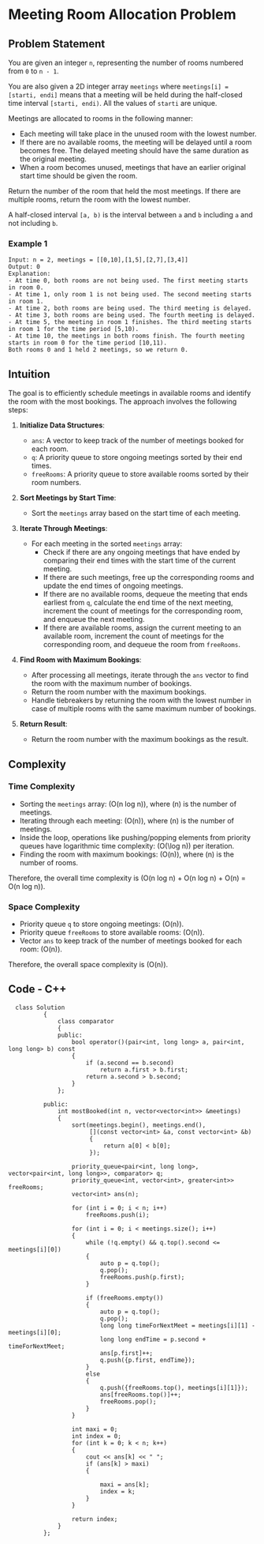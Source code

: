 # Meeting Room Allocation Problem

## Problem Statement

You are given an integer `n`, representing the number of rooms numbered from `0` to `n - 1`.

You are also given a 2D integer array `meetings` where `meetings[i] = [starti, endi]` means that a meeting will be held during the half-closed time interval `[starti, endi)`. All the values of `starti` are unique.

Meetings are allocated to rooms in the following manner:
- Each meeting will take place in the unused room with the lowest number.
- If there are no available rooms, the meeting will be delayed until a room becomes free. The delayed meeting should have the same duration as the original meeting.
- When a room becomes unused, meetings that have an earlier original start time should be given the room.

Return the number of the room that held the most meetings. If there are multiple rooms, return the room with the lowest number.

A half-closed interval `[a, b)` is the interval between `a` and `b` including `a` and not including `b`.

### Example 1

    Input: n = 2, meetings = [[0,10],[1,5],[2,7],[3,4]]
    Output: 0
    Explanation:
    - At time 0, both rooms are not being used. The first meeting starts in room 0.
    - At time 1, only room 1 is not being used. The second meeting starts in room 1.
    - At time 2, both rooms are being used. The third meeting is delayed.
    - At time 3, both rooms are being used. The fourth meeting is delayed.
    - At time 5, the meeting in room 1 finishes. The third meeting starts in room 1 for the time period [5,10).
    - At time 10, the meetings in both rooms finish. The fourth meeting starts in room 0 for the time period [10,11).
    Both rooms 0 and 1 held 2 meetings, so we return 0. 


## Intuition

The goal is to efficiently schedule meetings in available rooms and identify the room with the most bookings. The approach involves the following steps:

1. **Initialize Data Structures**:
   - `ans`: A vector to keep track of the number of meetings booked for each room.
   - `q`: A priority queue to store ongoing meetings sorted by their end times.
   - `freeRooms`: A priority queue to store available rooms sorted by their room numbers.

2. **Sort Meetings by Start Time**:
   - Sort the `meetings` array based on the start time of each meeting.

3. **Iterate Through Meetings**:
   - For each meeting in the sorted `meetings` array:
     - Check if there are any ongoing meetings that have ended by comparing their end times with the start time of the current meeting.
     - If there are such meetings, free up the corresponding rooms and update the end times of ongoing meetings.
     - If there are no available rooms, dequeue the meeting that ends earliest from `q`, calculate the end time of the next meeting, increment the count of meetings for the corresponding room, and enqueue the next meeting.
     - If there are available rooms, assign the current meeting to an available room, increment the count of meetings for the corresponding room, and dequeue the room from `freeRooms`.

4. **Find Room with Maximum Bookings**:
   - After processing all meetings, iterate through the `ans` vector to find the room with the maximum number of bookings.
   - Return the room number with the maximum bookings.
   - Handle tiebreakers by returning the room with the lowest number in case of multiple rooms with the same maximum number of bookings.

5. **Return Result**:
   - Return the room number with the maximum bookings as the result.

## Complexity

### Time Complexity

- Sorting the `meetings` array: \(O(n log n)\), where \(n\) is the number of meetings.
- Iterating through each meeting: \(O(n)\), where \(n\) is the number of meetings.
- Inside the loop, operations like pushing/popping elements from priority queues have logarithmic time complexity: \(O(\log n)\) per iteration.
- Finding the room with maximum bookings: \(O(n)\), where \(n\) is the number of rooms.

Therefore, the overall time complexity is \(O(n log n) + O(n log n) + O(n) = O(n log n)).

### Space Complexity

- Priority queue `q` to store ongoing meetings: \(O(n)\).
- Priority queue `freeRooms` to store available rooms: \(O(n)\).
- Vector `ans` to keep track of the number of meetings booked for each room: \(O(n)\).

Therefore, the overall space complexity is \(O(n)\).

## Code - C++


      class Solution
              {
                  class comparator
                  {
                  public:
                      bool operator()(pair<int, long long> a, pair<int, long long> b) const
                      {
                          if (a.second == b.second)
                              return a.first > b.first;
                          return a.second > b.second;
                      }
                  };
              
              public:
                  int mostBooked(int n, vector<vector<int>> &meetings)
                  {
                      sort(meetings.begin(), meetings.end(),
                           [](const vector<int> &a, const vector<int> &b)
                           {
                               return a[0] < b[0];
                           });
              
                      priority_queue<pair<int, long long>, vector<pair<int, long long>>, comparator> q;
                      priority_queue<int, vector<int>, greater<int>> freeRooms;
                      vector<int> ans(n);
              
                      for (int i = 0; i < n; i++)
                          freeRooms.push(i);
              
                      for (int i = 0; i < meetings.size(); i++)
                      {
                          while (!q.empty() && q.top().second <= meetings[i][0])
                          {
                              auto p = q.top();
                              q.pop();
                              freeRooms.push(p.first);
                          }
              
                          if (freeRooms.empty())
                          {
                              auto p = q.top();
                              q.pop();
                              long long timeForNextMeet = meetings[i][1] - meetings[i][0];
                              long long endTime = p.second + timeForNextMeet;
                              ans[p.first]++;
                              q.push({p.first, endTime});
                          }
                          else
                          {
                              q.push({freeRooms.top(), meetings[i][1]});
                              ans[freeRooms.top()]++;
                              freeRooms.pop();
                          }
                      }
              
                      int maxi = 0;
                      int index = 0;
                      for (int k = 0; k < n; k++)
                      {
                          cout << ans[k] << " ";
                          if (ans[k] > maxi)
                          {
              
                              maxi = ans[k];
                              index = k;
                          }
                      }
              
                      return index;
                  }
              };
